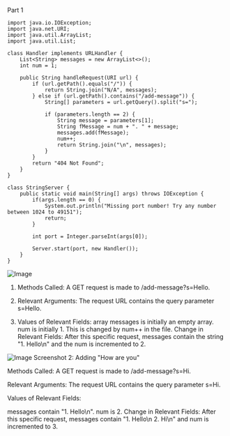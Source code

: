 Part 1

```
import java.io.IOException;
import java.net.URI;
import java.util.ArrayList;
import java.util.List;

class Handler implements URLHandler {
    List<String> messages = new ArrayList<>();
    int num = 1;

    public String handleRequest(URI url) {
        if (url.getPath().equals("/")) {
            return String.join("N/A", messages);
        } else if (url.getPath().contains("/add-message")) {
            String[] parameters = url.getQuery().split("s=");

            if (parameters.length == 2) {
                String message = parameters[1];
                String fMessage = num + ". " + message;
                messages.add(fMessage);
                num++;
                return String.join("\n", messages);
            }
        }
        return "404 Not Found";
    }
}

class StringServer {
    public static void main(String[] args) throws IOException {
        if(args.length == 0) {
            System.out.println("Missing port number! Try any number between 1024 to 49151");
            return;
        }

        int port = Integer.parseInt(args[0]);

        Server.start(port, new Handler());
    }
}
```

![Image](imageName.png)
1. Methods Called: A GET request is made to /add-message?s=Hello.
   
2. Relevant Arguments: The request URL contains the query parameter s=Hello.
   
3. Values of Relevant Fields:
array messages is initially an empty array.
num is initially 1. This is changed by num++ in the file.
Change in Relevant Fields: After this specific request, messages contain the string "1. Hello\n" and the num is incremented to 2.

![Image](imageName.png)
Screenshot 2: Adding "How are you"

Methods Called: A GET request is made to /add-message?s=Hi.

Relevant Arguments: The request URL contains the query parameter s=Hi.

Values of Relevant Fields:

messages contain "1. Hello\n".
num is 2.
Change in Relevant Fields: After this specific request, messages contain "1. Hello\n 2. Hi\n" and num is incremented to 3.

